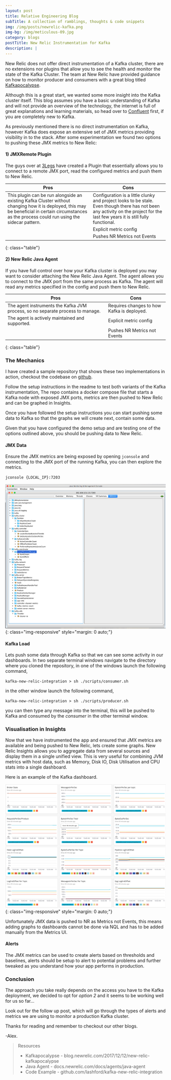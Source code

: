 ```yaml
---
layout: post
title: Relative Engineering Blog
subTitle: A collection of ramblings, thoughts & code snippets
img: /img/posts/newrelic-kafka.png
img-bg: /img/meticulous-09.jpg
category: blogs
postTitle: New Relic Instrumentation for Kafka
description: |
---
```


New Relic does not offer direct instrumentation of a Kafka cluster, there are no extensions nor plugins that allow you to see the health and monitor the state of the Kafka Cluster.  The team at New Relic have provided guidance on how to monitor producer and consumers with a great blog titled [Kafkapocalypse](https://blog.newrelic.com/2017/12/12/new-relic-kafkapocalypse).

Although this is a great start, we wanted some more insight into the Kafka cluster itself. This blog assumes you have a basic understanding of Kafka and will not provide an overview of the technology, the internet is full of great explanations and learning materials, so head over to [Confluent](https://www.confluent.io/) first, if you are completely new to Kafka.

As previously mentioned there is no direct instrumentation on Kafka, however Kafka does expose an extensive set of JMX metrics providing visibility in to the stack.  After some experimentation we found two options to pushing these JMX metrics to New Relic:

#### 1) JMXRemote Plugin

The guys over at [3Legs](https://github.com/threelegs/newrelic-plugins) have created a Plugin that essentially allows you to connect to a remote JMX port, read the configured metrics and push them to New Relic.  

| Pros | Cons |
| ---- | ---- |
| This plugin can be run alongside an existing Kafka Cluster without changing how it is deployed, this may be beneficial in certain circumstances as the process could run using the sidecar pattern.   | Configuration is a little clunky and project looks to be stale. Even though there has not been any activity on the project for the last few years it is still fully functional.  |
| | Explicit metric config |
| | Pushes NR Metrics not Events
{: class="table"}

#### 2) New Relic Java Agent

If you have full control over how your Kafka cluster is deployed you may want to consider attaching the New Relic Java Agent.  The agent allows you to connect to the JMX port from the same process as Kafka. The agent will read any metrics specified in the config and push them to New Relic.

| Pros | Cons |
| ---- | ---- |
| The agent instruments the Kafka JVM process, so no separate process to manage.  | Requires changes to how Kafka is deployed. |
| The agent is actively maintained and supported.  | Explicit metric config |
| | Pushes NR Metrics not Events
{: class="table"}


### The Mechanics

I have created a sample repository that shows these two implementations in action, checkout the codebase on [github](http://github.com/lashford/kafka-new-relic-integration).

Follow the setup instructions in the readme to test both variants of the Kafka instrumentation, The repo contains a docker compose file that starts a Kafka node with exposed JMX ports, metrics are then pushed to New Relic and can be graphed in Insights.

Once you have followed the setup instructions you can start pushing some data to Kafka so that the graphs we will create next, contain some data.

Given that you have configured the demo setup and are testing one of the options outlined above, you should be pushing data to New Relic.

#### JMX Data

Ensure the JMX metrics are being exposed by opening `jconsole` and connecting to the JMX port of the running Kafka, you can then explore the metrics.

`jconsole {LOCAL_IP}:7203`

![JConsole](https://github.com/lashford/kafka-new-relic-integration/raw/master/jconsole.png "JConsole"){: class="img-responsive" style="margin: 0 auto;"}

#### Kafka Load

Lets push some data through Kafka so that we can see some activity in our dashboards.  In two separate terminal windows navigate to the directory where you cloned the repository,  in one of the windows launch the following command,

`kafka-new-relic-integration > sh ./scripts/consumer.sh `

in the other window launch the following command,

`kafka-new-relic-integration > sh ./scripts/producer.sh `

you can then type any message into the terminal, this will be pushed to Kafka and consumed by the *consumer* in the other terminal window.

### Visualisation in Insights

Now that we have instrumented the app and ensured that JMX metrics are available and being pushed to New Relic, lets create some graphs.  New Relic Insights allows you to aggregate data from several sources and display them in a single unified view.  This is very useful for combining JVM metrics with host data, such as Memory, Disk IO, Disk Utilisation and CPU stats into a single dashboard.

Here is an example of the Kafka dashboard.

![Dashboard](https://github.com/lashford/kafka-new-relic-integration/raw/master/dashboard.png "New Relic Dashboard"){: class="img-responsive" style="margin: 0 auto;"}

Unfortunately JMX data is pushed to NR as Metrics not Events, this means adding graphs to dashboards cannot be done via NQL and has to be added manually from the Metrics UI.

#### Alerts

The JMX metrics can be used to create alerts based on thresholds and baselines, alerts should be setup to alert to potential problems and further tweaked as you understand how your app performs in production.

### Conclusion

The approach you take really depends on the access you have to the Kafka deployment, we decided to opt for *option 2* and it seems to be working well for us so far...

Look out for the follow up post, which will go through the types of alerts and metrics we are using to monitor a production Kafka cluster.

Thanks for reading and remember to checkout our other blogs.

-Alex.

> Resources
> * Kafkapocalypse - blog.newrelic.com/2017/12/12/new-relic-kafkapocalypse
> * Java Agent - docs.newrelic.com/docs/agents/java-agent
> * Code Example - github.com/lashford/kafka-new-relic-integration
